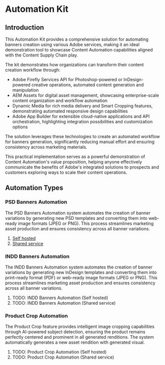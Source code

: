 # Automation Kit

## Introduction

This Automation Kit provides a comprehensive solution for automating banners creation using various Adobe services, making it an ideal demonstration tool to showcase Content Automation capabilities aligned with the Content Supply Chain play. 

The kit demonstrates how organizations can transform their content creation workflow through:
- Adobe Firefly Services API for Photoshop-powered or InDesign-powered creative operations, automated content generation and manipulation
- AEM Assets for digital asset management, showcasing enterprise-scale content organization and workflow automation
- Dynamic Media for rich media delivery and Smart Cropping features, demonstrating automated responsive design capabilities
- Adobe App Builder for extensible cloud-native applications and API orchestration, highlighting integration possibilities and customization options

The solution leverages these technologies to create an automated workflow for banners generation, significantly reducing manual effort and ensuring consistency across marketing materials. 

This practical implementation serves as a powerful demonstration of Content Automation's value proposition, helping anyone effectively communicate the benefits of Adobe's integrated solutions to prospects and customers exploring ways to scale their content operations.

## Automation Types

### PSD Banners Automation

The PSD Banners Automation system automates the creation of banner variations by generating new PSD templates and converting them into web-ready image formats (JPEG or PNG). This process streamlines marketing asset production and ensures consistency across all banner variations.

1. [Self hosted](https://github.com/fornacif/automation-kit/blob/main/psd-banners-automation.md)
2. [Shared service](https://github.com/fornacif/automation-kit/blob/main/psd-banners-automation-shared.md)

### INDD Banners Automation

The INDD Banners Automation system automates the creation of banner variations by generating new InDesign templates and converting them into print-ready format (PDF) or web-ready image formats (JPEG or PNG). This process streamlines marketing asset production and ensures consistency across all banner variations.

1. TODO: INDD Banners Automation (Self hosted)
2. TODO: INDD Banners Automation (Shared service)

### Product Crop Automation

The Product Crop feature provides intelligent image cropping capabilities through AI-powered subject detection, ensuring the product remains perfectly centered and prominent in all generated renditions. The system automatically generates a new asset rendition with generated visual.

1. TODO: Product Crop Automation (Self hosted)
2. TODO: Product Crop Automation (Shared service)